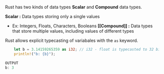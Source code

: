 Rust has two kinds of data types **Scalar** and **Compound** data types.

**Scalar :** Data types storing only a single values
* Ex: Integers, Floats, Characters, Booleans
**[[Compound]] :** Data types that store multiple values, including values of different types 

Rust allows explicit typecasting of variabales with the `as` keyword.
```rust
    let b = 3.14159265359 as i32; // i32 - float is typecasted to 32 bit integer
    println!("b: {b}");
    
OUTPUT
b: 3
```

